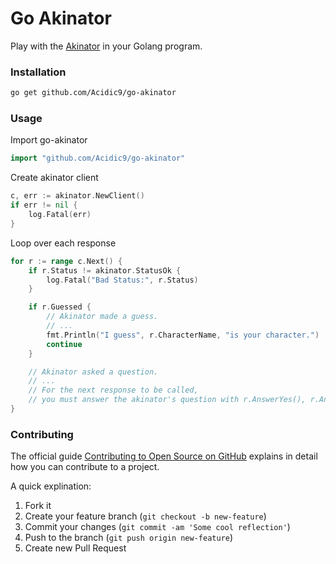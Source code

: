# Go Akinator
Play with the [Akinator](http://en.akinator.com) in your Golang program.

### Installation
```bash
go get github.com/Acidic9/go-akinator
```

### Usage
Import go-akinator
```go
import "github.com/Acidic9/go-akinator"
```

Create akinator client
```go
c, err := akinator.NewClient()
if err != nil {
    log.Fatal(err)
}
```

Loop over each response
```go
for r := range c.Next() {
	if r.Status != akinator.StatusOk {
		log.Fatal("Bad Status:", r.Status)
	}

	if r.Guessed {
		// Akinator made a guess.
		// ...
		fmt.Println("I guess", r.CharacterName, "is your character.")
		continue
	}

	// Akinator asked a question.
	// ...
	// For the next response to be called,
	// you must answer the akinator's question with r.AnswerYes(), r.AnswerNo(), etc.
}
```

### Contributing
The official guide [Contributing to Open Source on GitHub](https://guides.github.com/activities/contributing-to-open-source/#contributing) explains in detail how you can contribute to a project.

A quick explination:

1. Fork it
2. Create your feature branch (`git checkout -b new-feature`)
3. Commit your changes (`git commit -am 'Some cool reflection'`)
4. Push to the branch (`git push origin new-feature`)
5. Create new Pull Request
